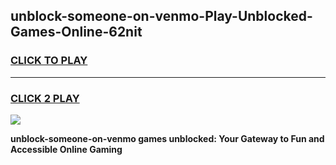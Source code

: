 
## unblock-someone-on-venmo-Play-Unblocked-Games-Online-62nit
<h3>
<a href="https://premium76.site?title=unblock-someone-on-venmo&ref=25A">CLICK TO PLAY</a></h3>
<hr>

<h3>
<a href="https://premium76.site?title=unblock-someone-on-venmo&ref=25A">CLICK 2 PLAY</a>
  
</h3>

<a href="https://premium76.site?title=unblock-someone-on-venmo&ref=25A"><img src="https://clearcache.store/games.png"></a>


**unblock-someone-on-venmo games unblocked: Your Gateway to Fun and Accessible Online Gaming**
